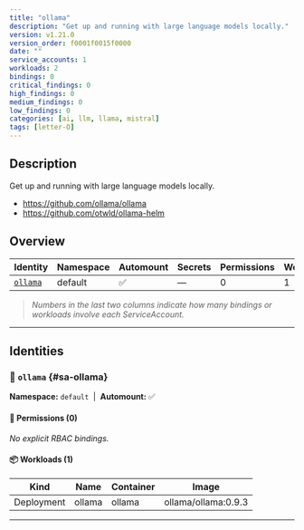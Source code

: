```yaml
---
title: "ollama"
description: "Get up and running with large language models locally."
version: v1.21.0
version_order: f0001f0015f0000
date: ""
service_accounts: 1
workloads: 2
bindings: 0
critical_findings: 0
high_findings: 0
medium_findings: 0
low_findings: 0
categories: [ai, llm, llama, mistral]
tags: [letter-O]
---
```


## Description

Get up and running with large language models locally.

- https://github.com/ollama/ollama
- https://github.com/otwld/ollama-helm

## Overview

| Identity               | Namespace | Automount | Secrets | Permissions | Workloads | Risk |
| ---------------------- | --------- | --------- | ------- | ----------- | --------- | ---- |
| [`ollama`](#sa-ollama) | default   | ✅        | —       | 0           | 1         | —    |

> _Numbers in the last two columns indicate how many bindings or workloads involve each ServiceAccount._

---

## Identities

### 🤖 `ollama` {#sa-ollama}

**Namespace:** `default`  |  **Automount:** ✅

#### 🔑 Permissions (0)

_No explicit RBAC bindings._

#### 📦 Workloads (1)

| Kind       | Name   | Container | Image               |
| ---------- | ------ | --------- | ------------------- |
| Deployment | ollama | ollama    | ollama/ollama:0.9.3 |

---
